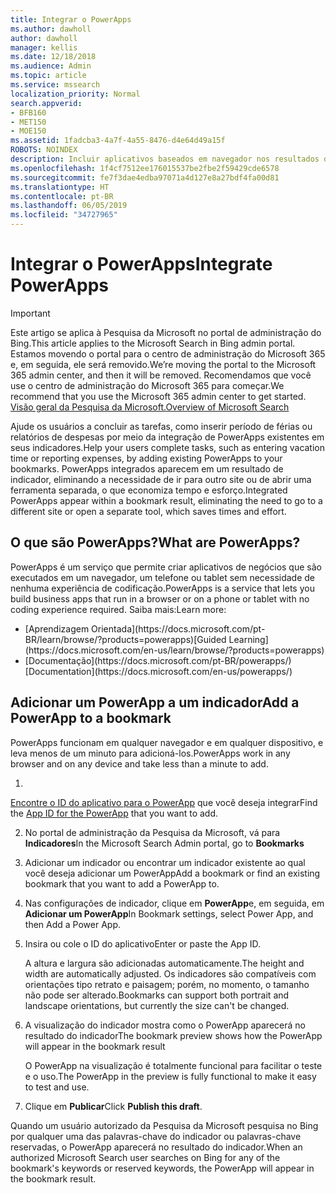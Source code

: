 ```yaml
---
title: Integrar o PowerApps
ms.author: dawholl
author: dawholl
manager: kellis
ms.date: 12/18/2018
ms.audience: Admin
ms.topic: article
ms.service: mssearch
localization_priority: Normal
search.appverid:
- BFB160
- MET150
- MOE150
ms.assetid: 1fadcba3-4a7f-4a55-8476-d4e64d49a15f
ROBOTS: NOINDEX
description: Incluir aplicativos baseados em navegador nos resultados de indicadores da Pesquisa da Microsoft
ms.openlocfilehash: 1f4cf7512ee176015537be2fbe2f59429cde6578
ms.sourcegitcommit: fe7f3dae4edba97071a4d127e8a27bdf4fa00d81
ms.translationtype: HT
ms.contentlocale: pt-BR
ms.lasthandoff: 06/05/2019
ms.locfileid: "34727965"
---
```

# <a name="integrate-powerapps"></a><span data-ttu-id="deb01-103">Integrar o PowerApps</span><span class="sxs-lookup"><span data-stu-id="deb01-103">Integrate PowerApps</span></span>

> [!IMPORTANT]
> <span data-ttu-id="deb01-104">Este artigo se aplica à Pesquisa da Microsoft no portal de administração do Bing.</span><span class="sxs-lookup"><span data-stu-id="deb01-104">This article applies to the Microsoft Search in Bing admin portal.</span></span> <span data-ttu-id="deb01-105">Estamos movendo o portal para o centro de administração do Microsoft 365 e, em seguida, ele será removido.</span><span class="sxs-lookup"><span data-stu-id="deb01-105">We’re moving the portal to the Microsoft 365 admin center, and then it will be removed.</span></span> <span data-ttu-id="deb01-106">Recomendamos que você use o centro de administração do Microsoft 365 para começar.</span><span class="sxs-lookup"><span data-stu-id="deb01-106">We recommend that you use the Microsoft 365 admin center to get started.</span></span> [<span data-ttu-id="deb01-107">Visão geral da Pesquisa da Microsoft.</span><span class="sxs-lookup"><span data-stu-id="deb01-107">Overview of Microsoft Search</span></span>](overview-microsoft-search.md)
    
<span data-ttu-id="deb01-108">Ajude os usuários a concluir as tarefas, como inserir período de férias ou relatórios de despesas por meio da integração de PowerApps existentes em seus indicadores.</span><span class="sxs-lookup"><span data-stu-id="deb01-108">Help your users complete tasks, such as entering vacation time or reporting expenses, by adding existing PowerApps to your bookmarks.</span></span> <span data-ttu-id="deb01-109">PowerApps integrados aparecem em um resultado de indicador, eliminando a necessidade de ir para outro site ou de abrir uma ferramenta separada, o que economiza tempo e esforço.</span><span class="sxs-lookup"><span data-stu-id="deb01-109">Integrated PowerApps appear within a bookmark result, eliminating the need to go to a different site or open a separate tool, which saves times and effort.</span></span>
  
## <a name="what-are-powerapps"></a><span data-ttu-id="deb01-110">O que são PowerApps?</span><span class="sxs-lookup"><span data-stu-id="deb01-110">What are PowerApps?</span></span>

<span data-ttu-id="deb01-111">PowerApps é um serviço que permite criar aplicativos de negócios que são executados em um navegador, um telefone ou tablet sem necessidade de nenhuma experiência de codificação.</span><span class="sxs-lookup"><span data-stu-id="deb01-111">PowerApps is a service that lets you build business apps that run in a browser or on a phone or tablet with no coding experience required.</span></span> <span data-ttu-id="deb01-112">Saiba mais:</span><span class="sxs-lookup"><span data-stu-id="deb01-112">Learn more:</span></span>
  
- <span data-ttu-id="deb01-113">
  [Aprendizagem Orientada](https://docs.microsoft.com/pt-BR/learn/browse/?products=powerapps)</span><span class="sxs-lookup"><span data-stu-id="deb01-113">[Guided Learning](https://docs.microsoft.com/en-us/learn/browse/?products=powerapps)</span></span>
    
- <span data-ttu-id="deb01-114">
  [Documentação](https://docs.microsoft.com/pt-BR/powerapps/)</span><span class="sxs-lookup"><span data-stu-id="deb01-114">[Documentation](https://docs.microsoft.com/en-us/powerapps/)</span></span>
    
## <a name="add-a-powerapp-to-a-bookmark"></a><span data-ttu-id="deb01-115">Adicionar um PowerApp a um indicador</span><span class="sxs-lookup"><span data-stu-id="deb01-115">Add a PowerApp to a bookmark</span></span>

<span data-ttu-id="deb01-116">PowerApps funcionam em qualquer navegador e em qualquer dispositivo, e leva menos de um minuto para adicioná-los.</span><span class="sxs-lookup"><span data-stu-id="deb01-116">PowerApps work in any browser and on any device and take less than a minute to add.</span></span>
  
1. <span data-ttu-id="deb01-117">
  [Encontre o ID do aplicativo para o PowerApp](https://docs.microsoft.com/pt-BR/powerapps/maker/canvas-apps/get-sessionid#get-an-app-id) que você deseja integrar</span><span class="sxs-lookup"><span data-stu-id="deb01-117">Find the [App ID for the PowerApp](https://docs.microsoft.com/en-us/powerapps/maker/canvas-apps/get-sessionid#get-an-app-id) that you want to add.</span></span> 
    
2. <span data-ttu-id="deb01-118">No portal de administração da Pesquisa da Microsoft, vá para **Indicadores**</span><span class="sxs-lookup"><span data-stu-id="deb01-118">In the Microsoft Search Admin portal, go to **Bookmarks**</span></span>
    
3. <span data-ttu-id="deb01-119">Adicionar um indicador ou encontrar um indicador existente ao qual você deseja adicionar um PowerApp</span><span class="sxs-lookup"><span data-stu-id="deb01-119">Add a bookmark or find an existing bookmark that you want to add a PowerApp to.</span></span>
    
4. <span data-ttu-id="deb01-120">Nas configurações de indicador, clique em **PowerApp**e, em seguida, em **Adicionar um PowerApp**</span><span class="sxs-lookup"><span data-stu-id="deb01-120">In Bookmark settings, select Power App, and then Add a Power App.</span></span>
    
5. <span data-ttu-id="deb01-121">Insira ou cole o ID do aplicativo</span><span class="sxs-lookup"><span data-stu-id="deb01-121">Enter or paste the App ID.</span></span>
    
    <span data-ttu-id="deb01-122">A altura e largura são adicionadas automaticamente.</span><span class="sxs-lookup"><span data-stu-id="deb01-122">The height and width are automatically adjusted.</span></span> <span data-ttu-id="deb01-123">Os indicadores são compatíveis com orientações tipo retrato e paisagem; porém, no momento, o tamanho não pode ser alterado.</span><span class="sxs-lookup"><span data-stu-id="deb01-123">Bookmarks can support both portrait and landscape orientations, but currently the size can't be changed.</span></span>
    
6. <span data-ttu-id="deb01-124">A visualização do indicador mostra como o PowerApp aparecerá no resultado do indicador</span><span class="sxs-lookup"><span data-stu-id="deb01-124">The bookmark preview shows how the PowerApp will appear in the bookmark result</span></span>
    
    <span data-ttu-id="deb01-125">O PowerApp na visualização é totalmente funcional para facilitar o teste e o uso.</span><span class="sxs-lookup"><span data-stu-id="deb01-125">The PowerApp in the preview is fully functional to make it easy to test and use.</span></span>
    
7. <span data-ttu-id="deb01-126">Clique em **Publicar**</span><span class="sxs-lookup"><span data-stu-id="deb01-126">Click **Publish this draft**.</span></span>
    
<span data-ttu-id="deb01-127">Quando um usuário autorizado da Pesquisa da Microsoft pesquisa no Bing por qualquer uma das palavras-chave do indicador ou palavras-chave reservadas, o PowerApp aparecerá no resultado do indicador.</span><span class="sxs-lookup"><span data-stu-id="deb01-127">When an authorized Microsoft Search user searches on Bing for any of the bookmark's keywords or reserved keywords, the PowerApp will appear in the bookmark result.</span></span>

  

